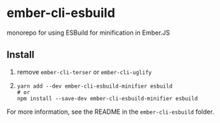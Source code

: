 # ember-cli-esbuild

monorepo for using ESBuild for minification in Ember.JS

## Install


1. remove `ember-cli-terser` or `ember-cli-uglify`
2.
    ```
    yarn add --dev ember-cli-esbuild-minifier esbuild
    # or
    npm install --save-dev ember-cli-esbuild-minifier esbuild
    ```


For more information, see the README in the `ember-cli-esbuild` folder.
